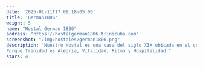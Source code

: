 ```yaml
---
date: '2025-01-11T17:09:18-05:00'
title: 'German1806'
weight: 5
name: "Hostal German 1806"
address: "https://hostalgerman1806.trinicuba.com"
screenshot: "/img/hostales/german1806.png"
description: "Nuestro Hostal es una casa del siglo XIX ubicada en el centro histórico de la ciudad. !Viva la experiencia y disfrute de nuestros servicios en una ciudad maravillosa, donde la artesanía, la música y su gente seguro harán que su estancia sea inolvidable. 
Porque Trinidad es Alegría, Vitalidad, Ritmo y Hospitalidad."
stars: 4
---
```

